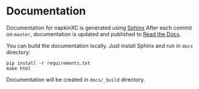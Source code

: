 # Documentation

Documentation for napkinXC is generated using [Sphinx](https://www.sphinx-doc.org/)
After each commit on `master`, documentation is updated and published to [Read the Docs](https://napkinxc.readthedocs.io).

You can build the documentation locally. Just install Sphinx and run in ``docs`` directory:

```
pip install -r requirements.txt
make html
```

Documentation will be created in `docs/_build` directory.